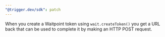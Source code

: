 ```yaml
---
"@trigger.dev/sdk": patch
---
```


When you create a Waitpoint token using `wait.createToken()` you get a URL back that can be used to complete it by making an HTTP POST request.
